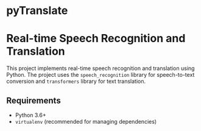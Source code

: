 # pyTranslate

# Real-time Speech Recognition and Translation

This project implements real-time speech recognition and translation using Python. The project uses the `speech_recognition` library for speech-to-text conversion and `transformers` library for text translation.

## Requirements

- Python 3.6+
- `virtualenv` (recommended for managing dependencies)
